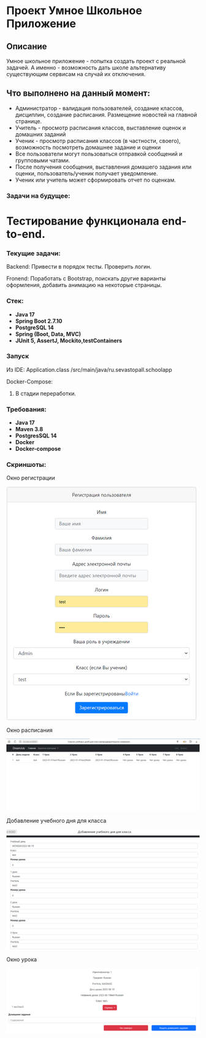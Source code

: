 # Проект Умное Школьное Приложение

## Описание
Умное школьное приложение - попытка создать проект с реальной задачей. А именно - возможность дать школе альтернативу существующим сервисам на случай их отключения. 

## Что выполнено на данный момент:
- Администратор - валидация пользователей, создание классов, дисциплин, создание расписания. Размещение новостей на главной странице. 
- Учитель - просмотр расписания классов, выставление оценок и домашних заданий
- Ученик - просмотр расписания классов (в частности, своего), возможность посмотреть домашнее задание и оценки
- Все пользователи могут пользоваться отправкой сообщений и групповыми чатами.
- После получения сообщения, выставления домашего задания или оценки, пользователь/ученик получает уведомление.
- Ученик или учитель может сформировать отчет по оценкам. 

### Задачи на будущее:
Тестирование функционала end-to-end. 
=======
### Текущие задачи:
Backend:
Привести в порядок тесты. Проверить логин. 

Fronend:
Поработать с Bootstrap, поискать другие варианты оформления, добавить анимацию на некоторые страницы. 


### Стек:
- **Java 17**
- **Spring Boot 2.7.10**
- **PostgreSQL 14**
- **Spring (Boot, Data, MVC)**
- **JUnit 5, AssertJ, Mockito,testContainers**

### Запуск
Из IDE: Application.class /src/main/java/ru.sevastopall.schoolapp

Docker-Compose:
1. В стадии переработки. 

### Требования:
- **Java 17**
- **Maven 3.8**
- **PostgresSQL 14**
- **Docker**
- **Docker-compose**

### Скриншоты:
Окно регистрации


![](src//main/resources/static/Register.png)

Окно расписания


![](src//main/resources/static/ClassesSchedule.png)

Добавление учебного дня для класса


![](src/main/resources/static/createClassDay.png)

Окно урока 

![](src/main/resources/static/LessonScreen.png)

